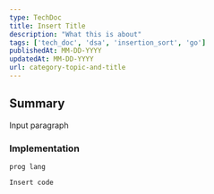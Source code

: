 ```yaml
---
type: TechDoc
title: Insert Title
description: "What this is about"
tags: ['tech_doc', 'dsa', 'insertion_sort', 'go']
publishedAt: MM-DD-YYYY
updatedAt: MM-DD-YYYY
url: category-topic-and-title
---
```

## Summary
Input paragraph

### Implementation
`prog lang`
```lang
Insert code
```
